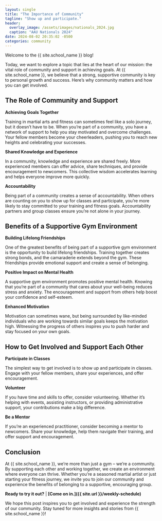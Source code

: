 ```yaml
---
layout: single
title: "The Importance of Community"
tagline: "Show up and participate."
header:
  overlay_image: /assets/images/nationals_2024.jpg
  caption: "AAU Nationals 2024"
date: 2024-08-02 20:35:02 -0500
categories: community
---
```


Welcome to the {{ site.school_name }} blog!

Today, we want to explore a topic that lies at the heart of our mission: the vital role of community and support in achieving goals. At {{ site.school_name }}, we believe that a strong, supportive community is key to personal growth and success. Here’s why community matters and how you can get involved.

## The Role of Community and Support

**Achieving Goals Together**

Training in martial arts and fitness can sometimes feel like a solo journey, but it doesn’t have to be. When you’re part of a community, you have a network of support to help you stay motivated and overcome challenges. Your fellow members become your cheerleaders, pushing you to reach new heights and celebrating your successes.

**Shared Knowledge and Experience**

In a community, knowledge and experience are shared freely. More experienced members can offer advice, share techniques, and provide encouragement to newcomers. This collective wisdom accelerates learning and helps everyone improve more quickly.

**Accountability**

Being part of a community creates a sense of accountability. When others are counting on you to show up for classes and participate, you’re more likely to stay committed to your training and fitness goals. Accountability partners and group classes ensure you’re not alone in your journey.

## Benefits of a Supportive Gym Environment

**Building Lifelong Friendships**

One of the greatest benefits of being part of a supportive gym environment is the opportunity to build lifelong friendships. Training together creates strong bonds, and the camaraderie extends beyond the gym. These friendships provide emotional support and create a sense of belonging.

**Positive Impact on Mental Health**

A supportive gym environment promotes positive mental health. Knowing that you’re part of a community that cares about your well-being reduces stress and anxiety. The encouragement and support from others help boost your confidence and self-esteem.

**Enhanced Motivation**

Motivation can sometimes wane, but being surrounded by like-minded individuals who are working towards similar goals keeps the motivation high. Witnessing the progress of others inspires you to push harder and stay focused on your own goals.

## How to Get Involved and Support Each Other

**Participate in Classes**

The simplest way to get involved is to show up and participate in classes. Engage with your fellow members, share your experiences, and offer encouragement.

**Volunteer**

If you have time and skills to offer, consider volunteering. Whether it’s helping with events, assisting instructors, or providing administrative support, your contributions make a big difference.

**Be a Mentor**

If you’re an experienced practitioner, consider becoming a mentor to newcomers. Share your knowledge, help them navigate their training, and offer support and encouragement.

## Conclusion

At {{ site.school_name }}, we’re more than just a gym – we’re a community. By supporting each other and working together, we create an environment where everyone can thrive. Whether you’re a seasoned martial artist or just starting your fitness journey, we invite you to join our community and experience the benefits of belonging to a supportive, encouraging group.

**Ready to try it out?** | **[Come on in.]({{ site.url }}/weekly-schedule)**

We hope this post inspires you to get involved and experience the strength of our community. Stay tuned for more insights and stories from {{ site.school_name }}!
